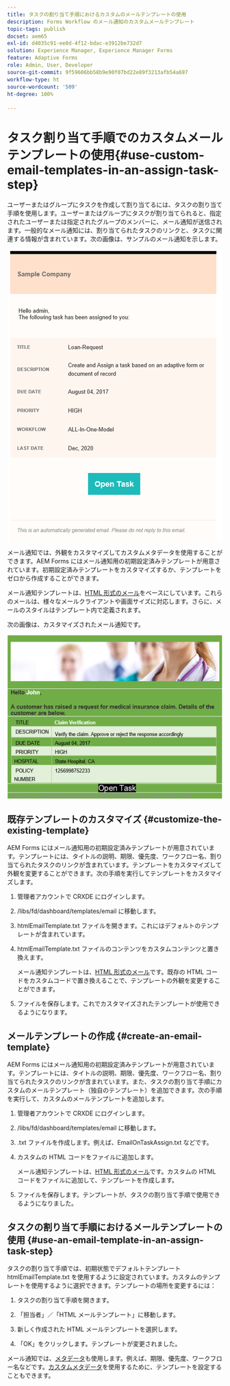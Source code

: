 ```yaml
---
title: タスクの割り当て手順におけるカスタムのメールテンプレートの使用
description: Forms Workflow のメール通知のカスタムメールテンプレート
topic-tags: publish
docset: aem65
exl-id: d4035c91-ee8d-4f12-bdac-e3912be732d7
solution: Experience Manager, Experience Manager Forms
feature: Adaptive Forms
role: Admin, User, Developer
source-git-commit: 9f59606bb58b9e90f07bd22e89f3213afb54a697
workflow-type: ht
source-wordcount: '509'
ht-degree: 100%

---
```


# タスク割り当て手順でのカスタムメールテンプレートの使用{#use-custom-email-templates-in-an-assign-task-step}

ユーザーまたはグループにタスクを作成して割り当てるには、タスクの割り当て手順を使用します。ユーザーまたはグループにタスクが割り当てられると、指定されたユーザーまたは指定されたグループのメンバーに、メール通知が送信されます。一般的なメール通知には、割り当てられたタスクのリンクと、タスクに関連する情報が含まれています。次の画像は、サンプルのメール通知を示します。

![デフォルトのテンプレートを使用したメール通知](do-not-localize/default_email_template_new.png)

メール通知では、外観をカスタマイズしてカスタムメタデータを使用することができます。AEM Forms にはメール通知用の初期設定済みテンプレートが用意されています。初期設定済みテンプレートをカスタマイズするか、テンプレートをゼロから作成することができます。

メール通知テンプレートは、[HTML 形式のメール](https://en.wikipedia.org/wiki/HTML_email)をベースにしています。これらのメールは、様々なメールクライアントや画面サイズに対応します。さらに、メールのスタイルはテンプレート内で定義されます。

次の画像は、カスタマイズされたメール通知です。

![カスタムテンプレートを使用したメール通知](do-not-localize/customized-email.png)

## 既存テンプレートのカスタマイズ {#customize-the-existing-template}

AEM Forms にはメール通知用の初期設定済みテンプレートが用意されています。テンプレートには、タイトルの説明、期限、優先度、ワークフロー名、割り当てられたタスクのリンクが含まれています。テンプレートをカスタマイズして外観を変更することができます。次の手順を実行してテンプレートをカスタマイズします。

1. 管理者アカウントで CRXDE にログインします。

1. /libs/fd/dashboard/templates/email に移動します。

1. htmlEmailTemplate.txt ファイルを開きます。これにはデフォルトのテンプレートが含まれています。

1. htmlEmailTemplate.txt ファイルのコンテンツをカスタムコンテンツと置き換えます。

   メール通知テンプレートは、[HTML 形式のメール](https://en.wikipedia.org/wiki/HTML_email)です。既存の HTML コードをカスタムコードで置き換えることで、テンプレートの外観を変更することができます。

1. ファイルを保存します。これでカスタマイズされたテンプレートが使用できるようになります。

## メールテンプレートの作成 {#create-an-email-template}

AEM Forms にはメール通知用の初期設定済みテンプレートが用意されています。テンプレートには、タイトルの説明、期限、優先度、ワークフロー名、割り当てられたタスクのリンクが含まれています。また、タスクの割り当て手順にカスタムのメールテンプレート（独自のテンプレート）を追加できます。次の手順を実行して、カスタムのメールテンプレートを追加します。

1. 管理者アカウントで CRXDE にログインします。

1. /libs/fd/dashboard/templates/email に移動します。

1. .txt ファイルを作成します。例えば、EmailOnTaskAssign.txt などです。

1. カスタムの HTML コードをファイルに追加します。

   メール通知テンプレートは、[HTML 形式のメール](https://en.wikipedia.org/wiki/HTML_email)です。カスタムの HTML コードをファイルに追加して、テンプレートを作成します。

1. ファイルを保存します。テンプレートが、タスクの割り当て手順で使用できるようになりました。

## タスクの割り当て手順におけるメールテンプレートの使用 {#use-an-email-template-in-an-assign-task-step}

タスクの割り当て手順では、初期状態でデフォルトテンプレート htmlEmailTemplate.txt を使用するように設定されています。カスタムのテンプレートを使用するように選択できます。テンプレートの場所を変更するには：

1. タスクの割り当て手順を開きます。

1. 「担当者」／「HTML メールテンプレート」に移動します。

1. 新しく作成された HTML メールテンプレートを選択します。

1. 「OK」をクリックします。テンプレートが変更されました。

メール通知では、[メタデータ](../../forms/using/use-metadata-in-email-notifications.md)も使用します。例えば、期限、優先度、ワークフロー名などです。[カスタムメタデータ](../../forms/using/use-metadata-in-email-notifications.md#using-custom-metadata-in-an-email-notification)を使用するために、テンプレートを設定することもできます。
